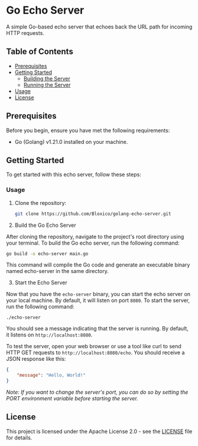 # Go Echo Server

A simple Go-based echo server that echoes back the URL path for incoming HTTP requests.

## Table of Contents

- [Prerequisites](#prerequisites)
- [Getting Started](#getting-started)
  - [Building the Server](#building-the-server)
  - [Running the Server](#running-the-server)
- [Usage](#usage)
- [License](#license)

## Prerequisites

Before you begin, ensure you have met the following requirements:

- Go (Golang) v1.21.0 installed on your machine.

## Getting Started

To get started with this echo server, follow these steps:

### Usage

1. Clone the repository:

   ```bash
   git clone https://github.com/Bloxico/golang-echo-server.git
   ```

2. Build the Go Echo Server

After cloning the repository, navigate to the project's root directory using your terminal. To build the Go echo server, run the following command:

  ```bash
  go build -o echo-server main.go
  ```

This command will compile the Go code and generate an executable binary named echo-server in the same directory.

3. Start the Echo Server

Now that you have the `echo-server` binary, you can start the echo server on your local machine. By default, it will listen on port `8080`. To start the server, run the following command:

  ```shell
  ./echo-server
  ```

You should see a message indicating that the server is running. By default, it listens on `http://localhost:8080`.  

To test the server, open your web browser or use a tool like curl to send HTTP GET requests to `http://localhost:8080/echo`. You should receive a JSON response like this:
```json
{
    "message": "Hello, World!"
}
```  

*Note: If you want to change the server's port, you can do so by setting the PORT environment variable before starting the server.*

## License

This project is licensed under the Apache License 2.0 - see the [LICENSE](LICENSE) file for details.

